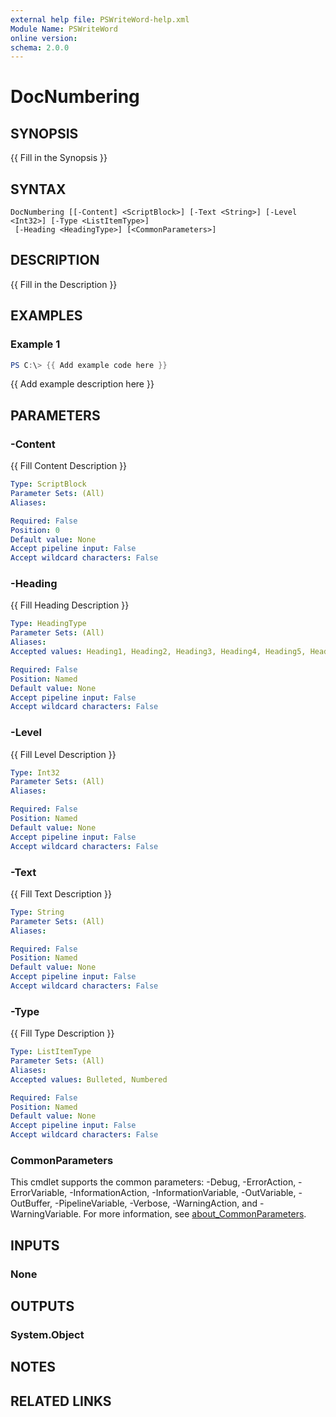 ```yaml
---
external help file: PSWriteWord-help.xml
Module Name: PSWriteWord
online version:
schema: 2.0.0
---
```


# DocNumbering

## SYNOPSIS
{{ Fill in the Synopsis }}

## SYNTAX

```
DocNumbering [[-Content] <ScriptBlock>] [-Text <String>] [-Level <Int32>] [-Type <ListItemType>]
 [-Heading <HeadingType>] [<CommonParameters>]
```

## DESCRIPTION
{{ Fill in the Description }}

## EXAMPLES

### Example 1
```powershell
PS C:\> {{ Add example code here }}
```

{{ Add example description here }}

## PARAMETERS

### -Content
{{ Fill Content Description }}

```yaml
Type: ScriptBlock
Parameter Sets: (All)
Aliases:

Required: False
Position: 0
Default value: None
Accept pipeline input: False
Accept wildcard characters: False
```

### -Heading
{{ Fill Heading Description }}

```yaml
Type: HeadingType
Parameter Sets: (All)
Aliases:
Accepted values: Heading1, Heading2, Heading3, Heading4, Heading5, Heading6, Heading7, Heading8, Heading9

Required: False
Position: Named
Default value: None
Accept pipeline input: False
Accept wildcard characters: False
```

### -Level
{{ Fill Level Description }}

```yaml
Type: Int32
Parameter Sets: (All)
Aliases:

Required: False
Position: Named
Default value: None
Accept pipeline input: False
Accept wildcard characters: False
```

### -Text
{{ Fill Text Description }}

```yaml
Type: String
Parameter Sets: (All)
Aliases:

Required: False
Position: Named
Default value: None
Accept pipeline input: False
Accept wildcard characters: False
```

### -Type
{{ Fill Type Description }}

```yaml
Type: ListItemType
Parameter Sets: (All)
Aliases:
Accepted values: Bulleted, Numbered

Required: False
Position: Named
Default value: None
Accept pipeline input: False
Accept wildcard characters: False
```

### CommonParameters
This cmdlet supports the common parameters: -Debug, -ErrorAction, -ErrorVariable, -InformationAction, -InformationVariable, -OutVariable, -OutBuffer, -PipelineVariable, -Verbose, -WarningAction, and -WarningVariable. For more information, see [about_CommonParameters](http://go.microsoft.com/fwlink/?LinkID=113216).

## INPUTS

### None

## OUTPUTS

### System.Object
## NOTES

## RELATED LINKS
